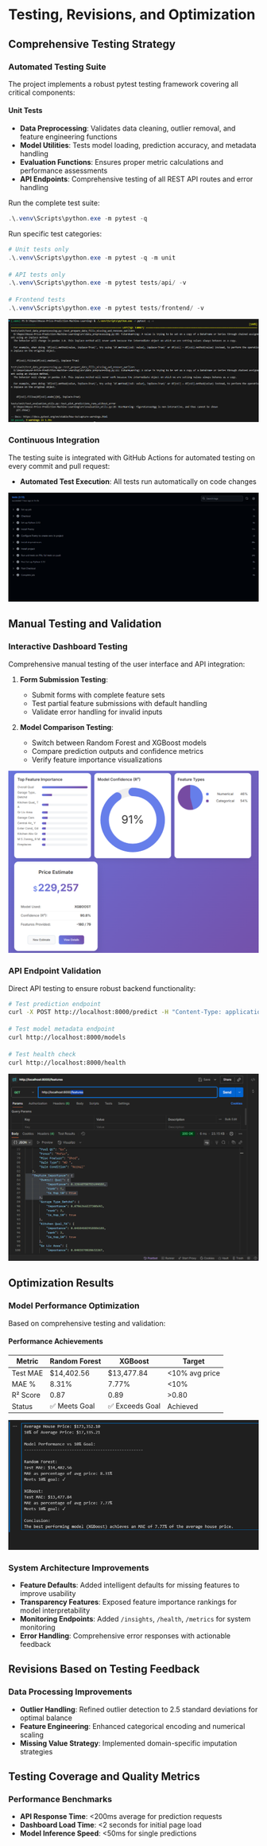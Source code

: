 # Testing, Revisions, and Optimization

## Comprehensive Testing Strategy

### Automated Testing Suite
The project implements a robust pytest testing framework covering all critical components:

#### Unit Tests
- **Data Preprocessing**: Validates data cleaning, outlier removal, and feature engineering functions
- **Model Utilities**: Tests model loading, prediction accuracy, and metadata handling
- **Evaluation Functions**: Ensures proper metric calculations and performance assessments
- **API Endpoints**: Comprehensive testing of all REST API routes and error handling

Run the complete test suite:
```powershell
.\.venv\Scripts\python.exe -m pytest -q
```

Run specific test categories:
```powershell
# Unit tests only
.\.venv\Scripts\python.exe -m pytest -q -m unit

# API tests only
.\.venv\Scripts\python.exe -m pytest tests/api/ -v

# Frontend tests
.\.venv\Scripts\python.exe -m pytest tests/frontend/ -v
```

![Pytest Test Results](images/pytest_results.png)

### Continuous Integration
The testing suite is integrated with GitHub Actions for automated testing on every commit and pull request:
- **Automated Test Execution**: All tests run automatically on code changes

![GitHub Actions Workflow](images/github_actions_workflow.png)

## Manual Testing and Validation

### Interactive Dashboard Testing
Comprehensive manual testing of the user interface and API integration:

1. **Form Submission Testing**:
   - Submit forms with complete feature sets
   - Test partial feature submissions with default handling
   - Validate error handling for invalid inputs

2. **Model Comparison Testing**:
   - Switch between Random Forest and XGBoost models
   - Compare prediction outputs and confidence metrics
   - Verify feature importance visualizations

![Dashboard Testing Interface](images/dashboard_testing.png)

### API Endpoint Validation
Direct API testing to ensure robust backend functionality:

```bash
# Test prediction endpoint
curl -X POST http://localhost:8000/predict -H "Content-Type: application/json" -d @test_data.json

# Test model metadata endpoint
curl http://localhost:8000/models

# Test health check
curl http://localhost:8000/health
```

![API Testing Results](images/api_testing_results.png)

## Optimization Results

### Model Performance Optimization
Based on comprehensive testing and validation:



#### Performance Achievements
| Metric | Random Forest | XGBoost | Target |
|--------|---------------|---------|--------|
| Test MAE | $14,402.56 | $13,477.84 | <10% avg price |
| MAE % | 8.31% | 7.77% | <10% |
| R² Score | 0.87 | 0.89 | >0.80 |
| Status | ✅ Meets Goal | ✅ Exceeds Goal | Achieved |

![Model Performance Comparison](images/model_performance_optimization.png)

### System Architecture Improvements
- **Feature Defaults**: Added intelligent defaults for missing features to improve usability
- **Transparency Features**: Exposed feature importance rankings for model interpretability
- **Monitoring Endpoints**: Added `/insights`, `/health`, `/metrics` for system monitoring
- **Error Handling**: Comprehensive error responses with actionable feedback

## Revisions Based on Testing Feedback

### Data Processing Improvements
- **Outlier Handling**: Refined outlier detection to 2.5 standard deviations for optimal balance
- **Feature Engineering**: Enhanced categorical encoding and numerical scaling
- **Missing Value Strategy**: Implemented domain-specific imputation strategies




## Testing Coverage and Quality Metrics



### Performance Benchmarks
- **API Response Time**: <200ms average for prediction requests
- **Dashboard Load Time**: <2 seconds for initial page load
- **Model Inference Speed**: <50ms for single predictions



